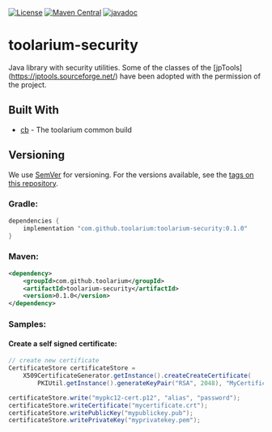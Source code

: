 [![License](https://img.shields.io/github/license/toolarium/toolarium-security)](https://github.com/toolarium/toolarium-security/blob/master/LICENSE)
[![Maven Central](https://img.shields.io/maven-central/v/com.github.toolarium/toolarium-security/0.1.0)](https://search.maven.org/artifact/com.github.toolarium/toolarium-security/0.1.0/jar)
[![javadoc](https://javadoc.io/badge2/com.github.toolarium/toolarium-security/javadoc.svg)](https://javadoc.io/doc/com.github.toolarium/toolarium-security)

# toolarium-security

Java library with security utilities.
Some of the classes of the [jpTools] (https://jptools.sourceforge.net/) have been adopted with the permission of the project.


## Built With

* [cb](https://github.com/toolarium/common-build) - The toolarium common build

## Versioning

We use [SemVer](http://semver.org/) for versioning. For the versions available, see the [tags on this repository](https://github.com/toolarium/toolarium-security/tags). 


### Gradle:

```groovy
dependencies {
    implementation "com.github.toolarium:toolarium-security:0.1.0"
}
```

### Maven:

```xml
<dependency>
    <groupId>com.github.toolarium</groupId>
    <artifactId>toolarium-security</artifactId>
    <version>0.1.0</version>
</dependency>
```


### Samples:

#### Create a self signed certificate:
```java
// create new certificate
CertificateStore certificateStore = 
    X509CertificateGenerator.getInstance().createCreateCertificate(
        PKIUtil.getInstance().generateKeyPair("RSA", 2048), "MyCertificate", "localhost", new Date(), 2 * 365);  // from now until 2 years  

certificateStore.write("mypkc12-cert.p12", "alias", "password");
certificateStore.writeCertificate("mycertificate.crt");
certificateStore.writePublicKey("mypublickey.pub");
certificateStore.writePrivateKey("myprivatekey.pem");
```     
